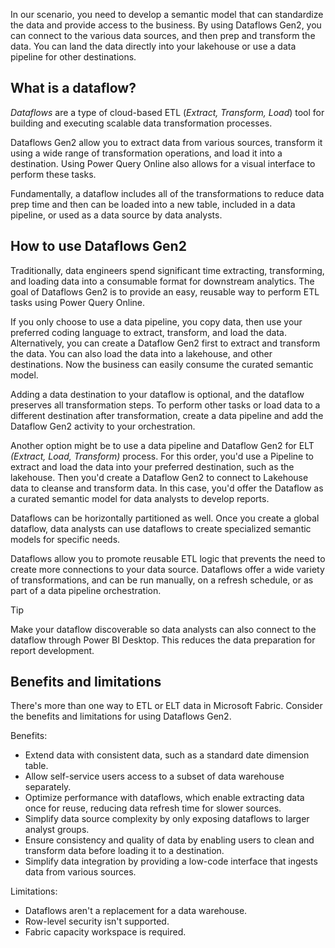 In our scenario, you need to develop a semantic model that can standardize the data and provide access to the business. By using Dataflows Gen2, you can connect to the various data sources, and then prep and transform the data. You can land the data directly into your lakehouse or use a data pipeline for other destinations.

## What is a dataflow?

_Dataflows_ are a type of cloud-based ETL (_Extract, Transform, Load_) tool for building and executing scalable data transformation processes.

Dataflows Gen2 allow you to extract data from various sources, transform it using a wide range of transformation operations, and load it into a destination. Using Power Query Online also allows for a visual interface to perform these tasks.

Fundamentally, a dataflow includes all of the transformations to reduce data prep time and then can be loaded into a new table, included in a data pipeline, or used as a data source by data analysts.

## How to use Dataflows Gen2

Traditionally, data engineers spend significant time extracting, transforming, and loading data into a consumable format for downstream analytics. The goal of Dataflows Gen2 is to provide an easy, reusable way to perform ETL tasks using Power Query Online.

If you only choose to use a data pipeline, you copy data, then use your preferred coding language to extract, transform, and load the data. Alternatively, you can create a Dataflow Gen2 first to extract and transform the data. You can also load the data into a lakehouse, and other destinations. Now the business can easily consume the curated semantic model.

Adding a data destination to your dataflow is optional, and the dataflow preserves all transformation steps. To perform other tasks or load data to a different destination after transformation, create a data pipeline and add the Dataflow Gen2 activity to your orchestration.

Another option might be to use a data pipeline and Dataflow Gen2 for ELT _(Extract, Load, Transform)_ process. For this order, you'd use a Pipeline to extract and load the data into your preferred destination, such as the lakehouse. Then you'd create a Dataflow Gen2 to connect to Lakehouse data to cleanse and transform data. In this case, you'd offer the Dataflow as a curated semantic model for data analysts to develop reports.

Dataflows can be horizontally partitioned as well. Once you create a global dataflow, data analysts can use dataflows to create specialized semantic models for specific needs.

Dataflows allow you to promote reusable ETL logic that prevents the need to create more connections to your data source. Dataflows offer a wide variety of transformations, and can be run manually, on a refresh schedule, or as part of a data pipeline orchestration.

>[!tip] 
>Make your dataflow discoverable so data analysts can also connect to the dataflow through Power BI Desktop. This reduces the data preparation for report development.

## Benefits and limitations

There's more than one way to ETL or ELT data in Microsoft Fabric. Consider the benefits and limitations for using Dataflows Gen2.

Benefits:

- Extend data with consistent data, such as a standard date dimension table.
- Allow self-service users access to a subset of data warehouse separately.
- Optimize performance with dataflows, which enable extracting data once for reuse, reducing data refresh time for slower sources.
- Simplify data source complexity by only exposing dataflows to larger analyst groups.
- Ensure consistency and quality of data by enabling users to clean and transform data before loading it to a destination.
- Simplify data integration by providing a low-code interface that ingests data from various sources.

Limitations:

- Dataflows aren't a replacement for a data warehouse.
- Row-level security isn't supported.
- Fabric capacity workspace is required.